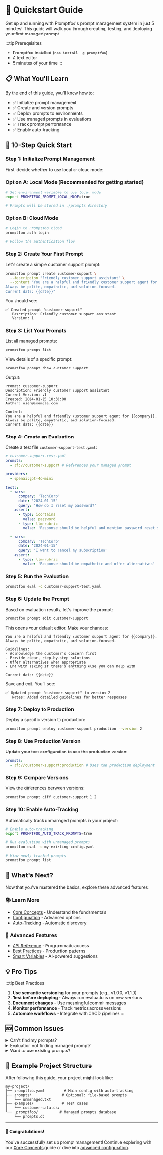 # 🚀 Quickstart Guide

Get up and running with Promptfoo's prompt management system in just 5 minutes! This guide will walk you through creating, testing, and deploying your first managed prompt.

:::tip Prerequisites

- Promptfoo installed (`npm install -g promptfoo`)
- A text editor
- 5 minutes of your time
  :::

<!-- ![Quickstart Overview](../assets/prompt-quickstart-overview.png) -->

## 📋 What You'll Learn

By the end of this guide, you'll know how to:

- ✅ Initialize prompt management
- ✅ Create and version prompts
- ✅ Deploy prompts to environments
- ✅ Use managed prompts in evaluations
- ✅ Track prompt performance
- ✅ Enable auto-tracking

## 🏃 10-Step Quick Start

### Step 1: Initialize Prompt Management

First, decide whether to use local or cloud mode:

### Option A: Local Mode (Recommended for getting started)

```bash
# Set environment variable to use local mode
export PROMPTFOO_PROMPT_LOCAL_MODE=true

# Prompts will be stored in ./prompts directory
```

### Option B: Cloud Mode

```bash
# Login to Promptfoo cloud
promptfoo auth login

# Follow the authentication flow
```

<!-- ![Authentication Flow](../assets/prompt-auth-flow.png) -->

### Step 2: Create Your First Prompt

Let's create a simple customer support prompt:

```bash
promptfoo prompt create customer-support \
  --description "Friendly customer support assistant" \
  --content "You are a helpful and friendly customer support agent for {{company}}.
Always be polite, empathetic, and solution-focused.
Current date: {{date}}"
```

<!-- ![Create Prompt Command](../assets/prompt-create-command.png) -->

You should see:

```
✅ Created prompt "customer-support"
   Description: Friendly customer support assistant
   Version: 1
```

### Step 3: List Your Prompts

List all managed prompts:

```bash
promptfoo prompt list
```

<!-- ![Prompt List View](../assets/prompt-list-cli.png) -->

View details of a specific prompt:

```bash
promptfoo prompt show customer-support
```

Output:

```
Prompt: customer-support
Description: Friendly customer support assistant
Current Version: v1
Created: 2024-01-15 10:30:00
Author: user@example.com

Content:
You are a helpful and friendly customer support agent for {{company}}.
Always be polite, empathetic, and solution-focused.
Current date: {{date}}
```

### Step 4: Create an Evaluation

Create a test file `customer-support-test.yaml`:

```yaml
# customer-support-test.yaml
prompts:
  - pf://customer-support # References your managed prompt

providers:
  - openai:gpt-4o-mini

tests:
  - vars:
      company: 'TechCorp'
      date: '2024-01-15'
      query: 'How do I reset my password?'
    assert:
      - type: icontains
        value: password
      - type: llm-rubric
        value: 'Response should be helpful and mention password reset steps'

  - vars:
      company: 'TechCorp'
      date: '2024-01-15'
      query: 'I want to cancel my subscription'
    assert:
      - type: llm-rubric
        value: 'Response should be empathetic and offer alternatives'
```

### Step 5: Run the Evaluation

```bash
promptfoo eval -c customer-support-test.yaml
```

<!-- ![Evaluation Results](../assets/prompt-eval-results.png) -->

### Step 6: Update the Prompt

Based on evaluation results, let's improve the prompt:

```bash
promptfoo prompt edit customer-support
```

This opens your default editor. Make your changes:

```
You are a helpful and friendly customer support agent for {{company}}.
Always be polite, empathetic, and solution-focused.

Guidelines:
- Acknowledge the customer's concern first
- Provide clear, step-by-step solutions
- Offer alternatives when appropriate
- End with asking if there's anything else you can help with

Current date: {{date}}
```

Save and exit. You'll see:

```
✅ Updated prompt "customer-support" to version 2
   Notes: Added detailed guidelines for better responses
```

### Step 7: Deploy to Production

Deploy a specific version to production:

```bash
promptfoo prompt deploy customer-support production --version 2
```

<!-- ![Deployment Confirmation](../assets/prompt-deploy-confirm.png) -->

### Step 8: Use Production Version

Update your test configuration to use the production version:

```yaml
prompts:
  - pf://customer-support:production # Uses the production deployment
```

### Step 9: Compare Versions

View the differences between versions:

```bash
promptfoo prompt diff customer-support 1 2
```

<!-- ![Prompt Diff View](../assets/prompt-diff-cli.png) -->

### Step 10: Enable Auto-Tracking

Automatically track unmanaged prompts in your project:

```bash
# Enable auto-tracking
export PROMPTFOO_AUTO_TRACK_PROMPTS=true

# Run evaluation with unmanaged prompts
promptfoo eval -c my-existing-config.yaml

# View newly tracked prompts
promptfoo prompt list
```

<!-- ![Auto-Tracked Prompts](../assets/prompt-auto-tracked.png) -->

## 🎯 What's Next?

Now that you've mastered the basics, explore these advanced features:

<div className="row margin-top--lg">
  <div className="col col--6">
    <div className="card">
      <div className="card__header">
        <h3>📚 Learn More</h3>
      </div>
      <div className="card__body">
        <ul>
          <li><a href="concepts">Core Concepts</a> - Understand the fundamentals</li>
          <li><a href="configuration">Configuration</a> - Advanced options</li>
          <li><a href="auto-tracking">Auto-Tracking</a> - Automatic discovery</li>
        </ul>
      </div>
    </div>
  </div>
  <div className="col col--6">
    <div className="card">
      <div className="card__header">
        <h3>🔧 Advanced Features</h3>
      </div>
      <div className="card__body">
        <ul>
          <li><a href="api-reference">API Reference</a> - Programmatic access</li>
          <li><a href="best-practices">Best Practices</a> - Production patterns</li>
          <li><a href="management#smart-variable-suggestions">Smart Variables</a> - AI-powered suggestions</li>
        </ul>
      </div>
    </div>
  </div>
</div>

## 💡 Pro Tips

:::tip Best Practices

1. **Use semantic versioning** for your prompts (e.g., v1.0.0, v1.1.0)
2. **Test before deploying** - Always run evaluations on new versions
3. **Document changes** - Use meaningful commit messages
4. **Monitor performance** - Track metrics across versions
5. **Automate workflows** - Integrate with CI/CD pipelines
   :::

## 🆘 Common Issues

<details>
<summary>Can't find my prompts?</summary>

Make sure you're in the right directory and have initialized prompt management:

```bash
promptfoo prompts init
promptfoo prompts list
```

</details>

<details>
<summary>Evaluation not finding managed prompt?</summary>

Check that you're using the correct `pf://` prefix:

```yaml
prompts:
  - pf://prompt-name # Latest version
  - pf://prompt-name:v2 # Specific version
  - pf://prompt-name:prod # Environment
```

</details>

<details>
<summary>Want to use existing prompts?</summary>

Enable auto-tracking to discover and manage existing prompts:

```bash
promptfoo prompts auto-track enable
```

See the [Auto-Tracking Guide](auto-tracking) for details.

</details>

## 📝 Example Project Structure

After following this guide, your project might look like:

```
my-project/
├── promptfoo.yaml         # Main config with auto-tracking
├── prompts/              # Optional: file-based prompts
│   └── unmanaged.txt
├── examples/             # Test cases
│   └── customer-data.csv
└── .promptfoo/          # Managed prompts database
    └── prompts.db
```

---

<div className="alert alert--success margin-top--lg">
  <h4>🎉 Congratulations!</h4>
  <p>You've successfully set up prompt management! Continue exploring with our <a href="concepts">Core Concepts</a> guide or dive into <a href="configuration">advanced configuration</a>.</p>
</div>
